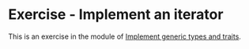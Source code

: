 # Exercise - Implement an iterator

This is an exercise in the module of [Implement generic types and traits](https://docs.microsoft.com/en-us/learn/modules/rust-generic-types-traits/).
